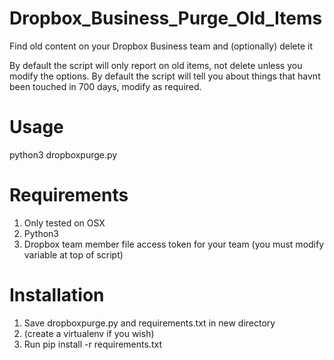 # Dropbox_Business_Purge_Old_Items
Find old content on your Dropbox Business team and (optionally) delete it

By default the script will only report on old items, not delete unless you modify the options. 
By default the script will tell you about things that havnt been touched in 700 days, modify as required.

# Usage
python3 dropboxpurge.py

# Requirements
1. Only tested on OSX
2. Python3
3. Dropbox team member file access token for your team (you must modify variable at top of script)

# Installation
1. Save dropboxpurge.py and requirements.txt in new directory
2. (create a virtualenv if you wish)
3. Run pip install -r requirements.txt



